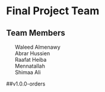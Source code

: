 <h1>Final Project Team</h1>

<h2>Team Members</h2>

<ul>
    <il>Waleed Almenawy<br></il>
    <il>Abrar Hussien<br></il>
    <il>Raafat Heiba<br></il>
    <il>Mennatallah<br></il>
    <il>Shimaa Ali<br></il>
</ul>

##v1.0.0-orders
